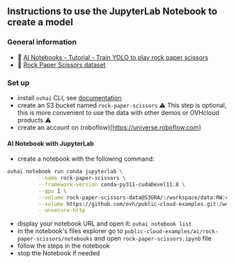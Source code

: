 ## Instructions to use the JupyterLab Notebook to create a model

### General information
  - 🔗 [AI Notebooks - Tutorial - Train YOLO to play rock paper scissors](https://help.ovhcloud.com/csm/en-gb-public-cloud-ai-notebooks-tuto-rock-paper-scissors?id=kb_article_view&sysparm_article=KB0060272)
  - 🔗 [Rock Paper Scissors dataset](https://universe.roboflow.com/roboflow-58fyf/rock-paper-scissors-sxsw)

### Set up
  - install `ovhai` CLI, see [documentation](https://help.ovhcloud.com/csm/en-gb-public-cloud-ai-cli-install-client?id=kb_article_view&sysparm_article=KB0047844)
  - create an S3 bucket named `rock-paper-scissors` ⚠️ This step is optional, this is more convenient to use the data with other demos or OVHcloud products ⚠️
  - create an account on (roboflow)[https://universe.roboflow.com]

#### AI Notebook with JupyterLab
  - create a notebook with the following command:
```bash
ovhai notebook run conda jupyterlab \
          --name rock-paper-scissors \
          --framework-version conda-py311-cudaDevel11.8 \
          --gpu 1 \
          --volume rock-paper-scissors-data@S3GRA/:/workspace/data:RW:cache \
          --volume https://github.com/ovh/public-cloud-examples.git:/workspace/public-cloud-examples:RW \
          --unsecure-http
```
  - display your notebook URL and open it: `ovhai notebook list`
  - in the notebook's files explorer go to `public-cloud-examples/ai/rock-paper-scissors/notebooks` and open `rock-paper-scissors.ipynb` file
  - follow the steps in the notebook
  - stop the Notebook if needed